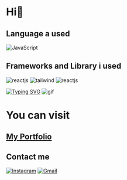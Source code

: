 <h1>Hi👋</h1>

## Language a used
<img alt="JavaScript" src="https://img.shields.io/badge/-JavaScript-F7DF1E?logo=javascript&logoColor=black&style=for-the-badge">

## Frameworks and Library i used
<img alt="reactjs" src="https://img.shields.io/badge/next.js-000000?style=for-the-badge&logo=nextdotjs&logoColor=white">
<img alt="tailwind" src="https://img.shields.io/badge/tailwindcss-%2338B2AC.svg?style=for-the-badge&logo=tailwind-css&logoColor=white"/>
<img alt="reactjs" src="https://img.shields.io/badge/-ReactJs-61DAFB?logo=react&logoColor=white&style=for-the-badge">

[![Typing SVG](https://readme-typing-svg.demolab.com?font=Fira+Code&weight=700&size=40&pause=1000&color=00EEFF&background=AEFFCB00&center=true&vCenter=true&width=500&height=55&lines=IT'S+MY+PASSION)](https://git.io/typing-svg)
<img src="https://cdn.dribbble.com/users/1059583/screenshots/4171367/media/5c8264a20b247115b68e6c2f4c97d5e6.gif" alt="gif" />
<h1><strong>You can visit </strong></h1> <h2><a href="https://fitrah.me">My Portfolio</a></h2>

## Contact me
[![Instagram](https://img.shields.io/badge/-Instagram-c13584?style=flat&labelColor=c13584&logo=instagram&logoColor=white)](https://www.instagram.com/ini.fitrah/)
[![Gmail](https://img.shields.io/badge/-Gmail-c14438?style=flat&logo=gmail&logoColor=white)](mailto:mftrhr@gmail.com)
